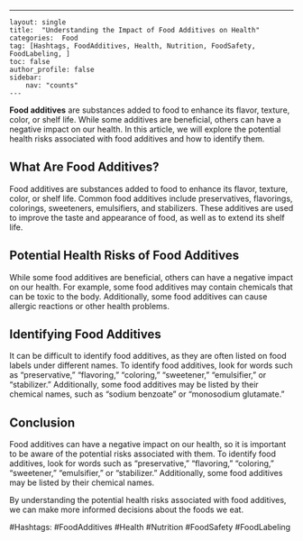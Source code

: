 ---
    layout: single
    title:  "Understanding the Impact of Food Additives on Health"
    categories:  Food
    tag: [Hashtags, FoodAdditives, Health, Nutrition, FoodSafety, FoodLabeling, ]
    toc: false
    author_profile: false
    sidebar:
        nav: "counts"
    ---
    
**Food additives** are substances added to food to enhance its flavor, texture, color, or shelf life. While some additives are beneficial, others can have a negative impact on our health. In this article, we will explore the potential health risks associated with food additives and how to identify them.

## What Are Food Additives?

Food additives are substances added to food to enhance its flavor, texture, color, or shelf life. Common food additives include preservatives, flavorings, colorings, sweeteners, emulsifiers, and stabilizers. These additives are used to improve the taste and appearance of food, as well as to extend its shelf life.

## Potential Health Risks of Food Additives

While some food additives are beneficial, others can have a negative impact on our health. For example, some food additives may contain chemicals that can be toxic to the body. Additionally, some food additives can cause allergic reactions or other health problems.

## Identifying Food Additives

It can be difficult to identify food additives, as they are often listed on food labels under different names. To identify food additives, look for words such as “preservative,” “flavoring,” “coloring,” “sweetener,” “emulsifier,” or “stabilizer.” Additionally, some food additives may be listed by their chemical names, such as “sodium benzoate” or “monosodium glutamate.”

## Conclusion

Food additives can have a negative impact on our health, so it is important to be aware of the potential risks associated with them. To identify food additives, look for words such as “preservative,” “flavoring,” “coloring,” “sweetener,” “emulsifier,” or “stabilizer.” Additionally, some food additives may be listed by their chemical names. 

By understanding the potential health risks associated with food additives, we can make more informed decisions about the foods we eat. 

#Hashtags:
#FoodAdditives #Health #Nutrition #FoodSafety #FoodLabeling